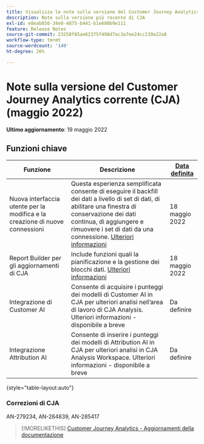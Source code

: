 ```yaml
---
title: Visualizza le note sulla versione del Customer Journey Analytics corrente
description: Note sulla versione più recente di CJA
exl-id: e8eab856-34e0-4875-b441-b1e680b9e111
feature: Release Notes
source-git-commit: 23258f85ae62375f498d7ac3a7ee24cc139a22a8
workflow-type: tm+mt
source-wordcount: '149'
ht-degree: 26%

---
```


# Note sulla versione del Customer Journey Analytics corrente (CJA) (maggio 2022)

**Ultimo aggiornamento**: 19 maggio 2022

## Funzioni chiave

| Funzione | Descrizione | [Data definita](/help/release-notes/releases.md) |
| ----------- | ---------- | ----- |
| Nuova interfaccia utente per la modifica e la creazione di nuove connessioni | Questa esperienza semplificata consente di eseguire il backfill dei dati a livello di set di dati, di abilitare una finestra di conservazione dei dati continua, di aggiungere e rimuovere i set di dati da una connessione. [Ulteriori informazioni](/help/connections/create-connection.md) | 18 maggio 2022 |
| Report Builder per gli aggiornamenti di CJA | Include funzioni quali la pianificazione e la gestione dei blocchi dati. [Ulteriori informazioni](https://experienceleague.adobe.com/docs/analytics-platform/using/cja-reportbuilder/manage-reportbuilder.html) | 18 maggio 2022 |
| Integrazione di Customer AI | Consente di acquisire i punteggi dei modelli di Customer AI in CJA per ulteriori analisi nell’area di lavoro di CJA Analysis. Ulteriori informazioni - disponibile a breve | Da definire |
| Integrazione Attribution AI | Consente di inserire i punteggi dei modelli di Attribution AI in CJA per ulteriori analisi in CJA Analysis Workspace. Ulteriori informazioni - disponibile a breve | Da definire |

{style=&quot;table-layout:auto&quot;}

### Correzioni di CJA

AN-279234, AN-284839, AN-285417

>[!MORELIKETHIS]
>[Customer Journey Analytics - Aggiornamenti della documentazione](/help/release-notes/doc-changes.md)
